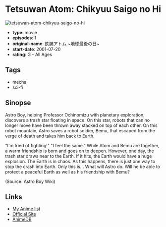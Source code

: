 # Tetsuwan Atom: Chikyuu Saigo no Hi

![tetsuwan-atom-chikyuu-saigo-no-hi](https://cdn.myanimelist.net/images/anime/1876/99379.jpg)

-   **type**: movie
-   **episodes**: 1
-   **original-name**: 鉄腕アトム ~地球最後の日~
-   **start-date**: 2001-07-20
-   **rating**: G - All Ages

## Tags

-   mecha
-   sci-fi

## Sinopse

Astro Boy, helping Professor Ochinomizu with planetary exploration, discovers a trash star floating in space. On this star, robots that can no longer move have been thrown away stacked on top of each other. On this robot mountain, Astro saves a robot soldier, Bemu, that escaped from the verge of death and takes him back to Earth.

"I'm tried of fighting!" "I feel the same." While Atom and Bemu are together, a warm friendship is born and goes on to deepen. However, one day, the trash star draws near to the Earth. If it hits, the Earth would have a huge explosion. The Earth is in chaos. As this happens, there is just one way to stop the crash into Earth. Only this is... What will Astro do. Will he be able to protect a peaceful Earth as well as his friendship with Bemu?

(Source: Astro Boy Wiki)

## Links

-   [My Anime list](https://myanimelist.net/anime/17961/Tetsuwan_Atom__Chikyuu_Saigo_no_Hi)
-   [Official Site](http://www.tezukaosamu.net/jp/anime/125.html)
-   [AnimeDB](http://anidb.info/perl-bin/animedb.pl?show=anime&aid=9449)

